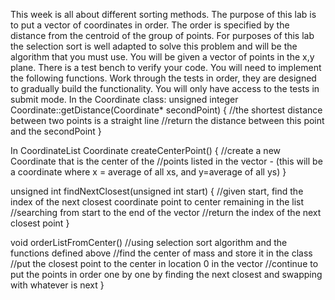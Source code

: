 This week is all about different sorting methods. The purpose of this lab is to put a vector of coordinates in order. The order is specified by the distance from the centroid of the group of points. For purposes of this lab the selection sort is well adapted to solve this problem and will be the algorithm that you must use. You will be given a vector of points in the x,y plane. There is a test bench to verify your code. You will need to implement the following functions. Work through the tests in order, they are designed to gradually build the functionality. You will only have access to the tests in submit mode. In the Coordinate class: unsigned integer Coordinate::getDistance(Coordinate* secondPoint) { //the shortest distance between two points is a straight line //return the distance between this point and the secondPoint }

In CoordinateList Coordinate createCenterPoint() { //create a new Coordinate that is the center of the //points listed in the vector - (this will be a coordinate where x = average of all xs, and y=average of all ys) }

unsigned int findNextClosest(unsigned int start) { //given start, find the index of the next closest coordinate point to center remaining in the list //searching from start to the end of the vector //return the index of the next closest point }

void orderListFromCenter() //using selection sort algorithm and the functions defined above //find the center of mass and store it in the class //put the closest point to the center in location 0 in the vector //continue to put the points in order one by one by finding the next closest and swapping with whatever is next }
